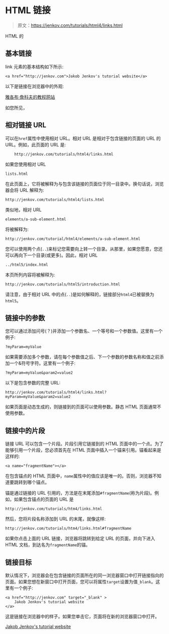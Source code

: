 # HTML 链接

> 原文：<https://jenkov.com/tutorials/html4/links.html>

HTML 的

## 基本链接

link 元素的基本结构如下所示:

```
<a href="http://jenkov.com">Jakob Jenkov's tutorial website</a>

```

以下是链接在浏览器中的外观:

[雅各布·詹科夫的教程网站](http://jenkov.com)

如您所见，

## 相对链接 URL

可以在`href`属性中使用相对 URL。相对 URL 是相对于包含链接的页面的 URL 的 URL。例如，此页面的 URL 是:

```
    http://jenkov.com/tutorials/html4/links.html

```

如果您使用相对 URL

```
lists.html

```

在此页面上，它将被解释为与包含该链接的页面位于同一目录中。换句话说，浏览器会将 URL 解释为:

```
http://jenkov.com/tutorials/html4/lists.html

```

类似地，相对 URL

```
elements/a-sub-element.html

```

将被解释为:

```
http://jenkov.com/tutorial/html4/elements/a-sub-element.html

```

您可以使用两个点(`..`)来标记您需要向上转一个目录。从那里，如果您愿意，您还可以再向下一个目录(或更多)。因此，相对 URL

```
../html5/index.html

```

本页所列内容将被解释为:

```
http://jenkov.com/tutorials/html5/introduction.html

```

请注意，由于相对 URL 中的点(`..`)是如何解释的，链接部分`html4`已被替换为`html5`。

## 链接中的参数

您可以通过添加问号(？)并添加一个参数名、一个等号和一个参数值。这里有一个例子:

```
?myParam=myValue

```

如果需要添加多个参数，请在每个参数值之后、下一个参数的参数名称和值之前添加一个&符号字符。这里有一个例子:

```
?myParam=myValue&param2=value2

```

以下是包含参数的完整 URL:

```
http://jenkov.com/tutorials/html4/links.html?myParam=myValue&param2=value2

```

如果页面是动态生成的，则链接到的页面可以使用参数。静态 HTML 页面通常不使用参数。

## 链接中的片段

链接 URL 可以包含一个片段。片段引用它链接到的 HTML 页面中的一个点。为了能够引用一个片段，您必须首先在 HTML 页面中插入一个锚来引用。锚看起来是这样的:

```
<a name="fragmentName"></a>    

```

在包含锚点的 HTML 页面中，`name`属性中的值应该是唯一的。否则，浏览器不知道要跳转到哪个锚点。

锚是通过链接的 URL 引用的，方法是在末尾添加`#fragmentName`(称为片段)。例如，如果包含锚点的页面的 URL 是

```
http://jenkov.com/tutorials/htm4/links.html

```

然后，您将片段名称添加到 URL 的末尾，就像这样:

```
http://jenkov.com/tutorials/htm4/links.html#fragmentName

```

如果你点击上面的 URL 链接，浏览器将跳转到给定 URL 的页面，并向下进入 HTML 文档，到达名为`fragmentName`的锚。

## 链接目标

默认情况下，浏览器会在包含链接的页面所在的同一浏览器窗口中打开链接指向的页面。如果您想在新窗口中打开页面，您可以将属性`target`设置为值`_blank`。这里有一个例子:

```
<a href="http://jenkov.com" target="_blank" >
    Jakob Jenkov's tutorial website
</a>

```

这是链接在浏览器中的样子。如果您单击它，页面将在新的浏览器窗口中打开。

[Jakob Jenkov's tutorial website](http://jenkov.com)